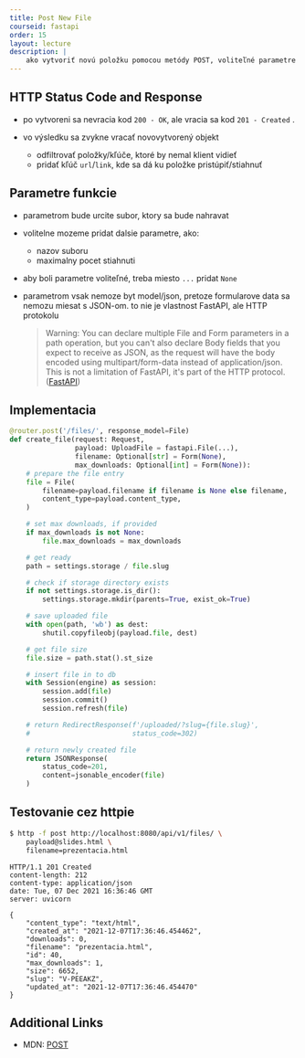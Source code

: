 ```yaml
---
title: Post New File
courseid: fastapi
order: 15
layout: lecture
description: |
    ako vytvoriť novú položku pomocou metódy POST, voliteľné parametre
---
```


## HTTP Status Code and Response

* po vytvoreni sa nevracia kod `200 - OK`, ale vracia sa kod `201 - Created` .

* vo výsledku sa zvykne vracať novovytvorený objekt

    * odfiltrovať položky/kľúče, ktoré by nemal klient vidieť
    * pridať kľúč `url`/`link`, kde sa dá ku položke pristúpiť/stiahnuť


## Parametre funkcie

* parametrom bude urcite subor, ktory sa bude nahravat

* volitelne mozeme pridat dalsie parametre, ako:

	* nazov suboru
	* maximalny pocet stiahnuti

* aby boli parametre voliteľné, treba miesto `...` pridat `None`

* parametrom vsak nemoze byt model/json, pretoze formularove data sa nemozu miesat s JSON-om. to nie je vlastnost FastAPI, ale HTTP protokolu

	> Warning: You can declare multiple File and Form parameters in a path operation, but you can't also declare Body fields that you expect to receive as JSON, as the request will have the body encoded using multipart/form-data instead of application/json. This is not a limitation of FastAPI, it's part of the HTTP protocol. ([FastAPI](https://fastapi.tiangolo.com/tutorial/request-files/#what-is-form-data))


## Implementacia

```python
@router.post('/files/', response_model=File)
def create_file(request: Request,
                payload: UploadFile = fastapi.File(...),
                filename: Optional[str] = Form(None),
                max_downloads: Optional[int] = Form(None)):
    # prepare the file entry
    file = File(
        filename=payload.filename if filename is None else filename,
        content_type=payload.content_type,
    )

    # set max downloads, if provided
    if max_downloads is not None:
        file.max_downloads = max_downloads

    # get ready
    path = settings.storage / file.slug

    # check if storage directory exists
    if not settings.storage.is_dir():
        settings.storage.mkdir(parents=True, exist_ok=True)

    # save uploaded file
    with open(path, 'wb') as dest:
        shutil.copyfileobj(payload.file, dest)

    # get file size
    file.size = path.stat().st_size

    # insert file in to db
    with Session(engine) as session:
        session.add(file)
        session.commit()
        session.refresh(file)

    # return RedirectResponse(f'/uploaded/?slug={file.slug}', 
    #                         status_code=302)

    # return newly created file
    return JSONResponse(
        status_code=201,
        content=jsonable_encoder(file)
    )
```


## Testovanie cez httpie

```bash
$ http -f post http://localhost:8080/api/v1/files/ \
    payload@slides.html \
    filename=prezentacia.html
```

```http
HTTP/1.1 201 Created
content-length: 212
content-type: application/json
date: Tue, 07 Dec 2021 16:36:46 GMT
server: uvicorn

{
    "content_type": "text/html",
    "created_at": "2021-12-07T17:36:46.454462",
    "downloads": 0,
    "filename": "prezentacia.html",
    "id": 40,
    "max_downloads": 1,
    "size": 6652,
    "slug": "V-PEEAKZ",
    "updated_at": "2021-12-07T17:36:46.454470"
}
```


## Additional Links

* MDN: [POST](https://developer.mozilla.org/en-US/docs/Web/HTTP/Methods/POST)
